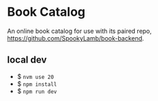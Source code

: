 # Book Catalog

An online book catalog for use with its paired repo, https://github.com/SpookyLamb/book-backend.

## local dev
* $ `nvm use 20`
* $ `npm install`
* $ `npm run dev`
